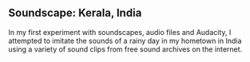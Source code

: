 ## Soundscape: Kerala, India

In my first experiment with soundscapes, audio files and Audacity, I attempted to imitate the sounds of a rainy day in my hometown in India using a variety of sound clips from free sound archives on the internet. 

